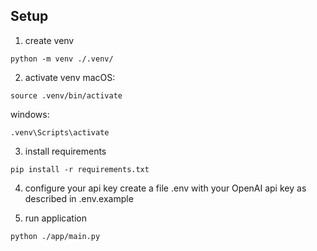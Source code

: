 ## Setup

1. create venv 
```
python -m venv ./.venv/ 
```
2. activate venv
macOS:
```
source .venv/bin/activate
```
windows:
```
.venv\Scripts\activate
```
3. install requirements
```
pip install -r requirements.txt
```
4. configure your api key 
create a file .env with your OpenAI api key as described in .env.example

5. run application
```
python ./app/main.py
```